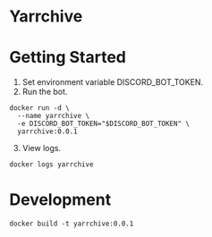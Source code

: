 # Yarrchive

# Getting Started

1. Set environment variable DISCORD_BOT_TOKEN.
2. Run the bot.

```
docker run -d \
  --name yarrchive \
  -e DISCORD_BOT_TOKEN="$DISCORD_BOT_TOKEN" \
  yarrchive:0.0.1
```

3. View logs.
```
docker logs yarrchive
```

# Development

```
docker build -t yarrchive:0.0.1
```
